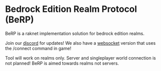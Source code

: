 # Bedrock Edition Realm Protocol (BeRP)
BeRP is a raknet implementation solution for bedrock edition realms.

Join our [discord](https://discord.gg/9S4aKh684W) for updates!
We also have a [websocket](https://github.com/PMK744/Node-BEWSS) version that uses the /connect command in game!


Tool will work on realms only. Server and singleplayer world connection is not planned! BeRP is aimed towards realms not servers.
